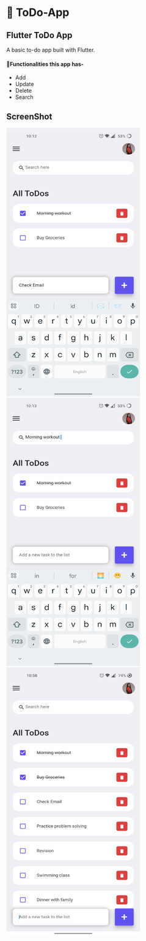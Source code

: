 # 💛 ToDo-App
##  Flutter ToDo App
A basic to-do app built with Flutter. 
#### 📌Functionalities this app has-
- Add
- Update
- Delete
- Search

## ScreenShot
<img src="https://github.com/nt044/ToDo-App/blob/main/Screenshots/SS1.jpg" alt="Screenshot" width="350" height="700">
<img src="https://github.com/nt044/ToDo-App/blob/main/Screenshots/SS2.jpg" alt="Screenshot" width="350" height="700">
<img src="https://github.com/nt044/ToDo-App/blob/main/Screenshots/SS3.jpg" alt="Screenshot" width="350" height="700">


